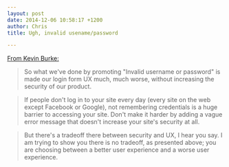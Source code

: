 ```yaml
---
layout: post
date: 2014-12-06 10:58:17 +1200
author: Chris
title: Ugh, invalid usename/password

---
```


[From Kevin Burke:](https://kev.inburke.com/kevin/invalid-username-or-password-useless/)

>So what we've done by promoting "Invalid username or password" is made our login form UX much, much worse, without increasing the security of our product.

>If people don't log in to your site every day (every site on the web except Facebook or Google), not remembering credentials is a huge barrier to accessing your site. Don't make it harder by adding a vague error message that doesn't increase your site's security at all.

>But there's a tradeoff there between security and UX, I hear you say. I am trying to show you there is no tradeoff, as presented above; you are choosing between a better user experience and a worse user experience.